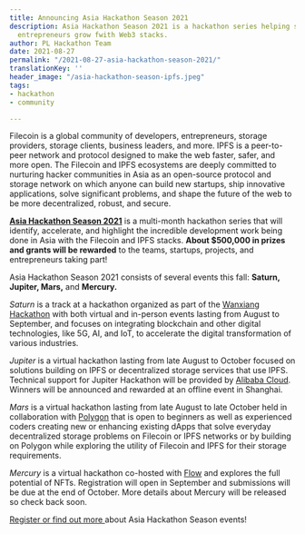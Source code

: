 ```yaml
---
title: Announcing Asia Hackathon Season 2021
description: Asia Hackathon Season 2021 is a hackathon series helping startups and
  entrepreneurs grow fwith Web3 stacks.
author: PL Hackathon Team
date: 2021-08-27
permalink: "/2021-08-27-asia-hackathon-season-2021/"
translationKey: ''
header_image: "/asia-hackathon-season-ipfs.jpeg"
tags:
- hackathon
- community

---
```

Filecoin is a global community of developers, entrepreneurs, storage providers, storage clients, business leaders, and more. IPFS is a peer-to-peer network and protocol designed to make the web faster, safer, and more open. The Filecoin and IPFS ecosystems are deeply committed to nurturing hacker communities in Asia as an open-source protocol and storage network on which anyone can build new startups, ship innovative applications, solve significant problems, and shape the future of the web to be more decentralized, robust, and secure.

[**Asia Hackathon Season 2021**](https://events.filecoin.io/asia-hackathon-season) is a multi-month hackathon series that will identify, accelerate, and highlight the incredible development work being done in Asia with the Filecoin and IPFS stacks. **About $500,000 in prizes and grants will be rewarded** to the teams, startups, projects, and entrepreneurs taking part!

Asia Hackathon Season 2021 consists of several events this fall: **Saturn, Jupiter, Mars,** and **Mercury.**

_Saturn_ is a track at a hackathon organized as part of the [Wanxiang Hackathon](https://wxblockchain.medium.com) with both virtual and in-person events lasting from August to September, and focuses on integrating blockchain and other digital technologies, like 5G, AI, and IoT, to accelerate the digital transformation of various industries.

_Jupiter_ is a virtual hackathon lasting from late August to October focused on solutions building on IPFS or decentralized storage services that use IPFS. Technical support for Jupiter Hackathon will be provided by [Alibaba Cloud](https://www.googleadservices.com/pagead/aclk?sa=L&ai=CfCJXvB4pYZXrI4GVogam05aYBdnJo-tj74PHx-oMobCvuZMJCAAQASC5VGDJhqOH1KOAEKABgZm0wAPIAQHIA9ggqgRAT9Clbxcb4rzaybBDaIqwYGXlRUE10D7nctIn8uZ_F9__0u2IPtQfVmJOonvb7UTP2i-94hQ8bTGGEGchfeb2jcAE5Lrl8bsDgAWQTqAGZoAHwMq8PIgHAZAHAagHpr4bqAe5mrECqAfw2RuoB_LZG6gH89EbqAfu0huoB_-csQKoB8rcG7AIAdIIBRACIIQBmgkbaHR0cHM6Ly91cy5hbGliYWJhY2xvdWQuY29tsQkKyrqLigEphrkJCsq6i4oBKYb4CQGYCwGqDAIIAbgMAYgUBMgUo7mIj7KEuMk40BUBmBYB-BYBgBcBkhcJEgcIARADGJ8D&ae=2&ved=2ahUKEwjezPuJ29HyAhXTFVkFHV2HCR8Q0Qx6BAgDEAE&dct=1&dblrd=1&sival=AF15MECNCbhsmJ7e0NdtVDO3iABhBsJBDIskspDaKHUwGU6-y7X2B1ZA-LVlNmgyYkBj78M9QCTY42B93PfitfnzQ-rKKyiapAJjWNZpB93JRVyAyC--ucbie9C76LYK9FkFA_PR2Vzn-SedkwRM3sZKDzqcaSkVhskScOZ_1KzSQUufvhwIfyE&sig=AOD64_1z5Z-beHqP2RIYcjto-zubMwcXzA&adurl=https://us.alibabacloud.com%3Futm_key%3Dse_1007723047%26utm_content%3Dse_1007723047). Winners will be announced and rewarded at an offline event in Shanghai.

_Mars_ is a virtual hackathon lasting from late August to late October held in collaboration with [Polygon](https://polygon.technology) that is open to beginners as well as experienced coders creating new or enhancing existing dApps that solve everyday decentralized storage problems on Filecoin or IPFS networks or by building on Polygon while exploring the utility of Filecoin and IPFS for their storage requirements.

_Mercury_ is a virtual hackathon co-hosted with [Flow](https://www.onflow.org) and explores the full potential of NFTs. Registration will open in September and submissions will be due at the end of October. More details about Mercury will be released so check back soon.

[Register or find out more ](https://events.filecoin.io/asia-hackathon-season)about Asia Hackathon Season events!